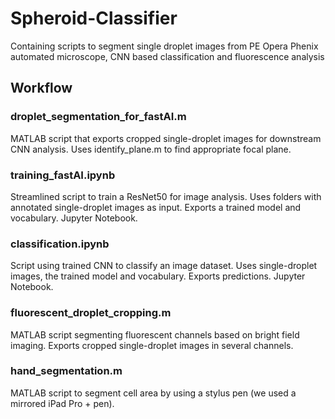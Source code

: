 # Spheroid-Classifier
Containing scripts to segment single droplet images from PE Opera Phenix automated microscope, CNN based classification and fluorescence analysis

## Workflow
### droplet_segmentation_for_fastAI.m
MATLAB script that exports cropped single-droplet images for downstream CNN analysis. Uses identify_plane.m to find appropriate focal plane.
### training_fastAI.ipynb
Streamlined script to train a ResNet50 for image analysis. Uses folders with annotated single-droplet images as input. Exports a trained model and vocabulary. Jupyter Notebook.
### classification.ipynb
Script using trained CNN to classify an image dataset. Uses single-droplet images, the trained model and vocabulary. Exports predictions. Jupyter Notebook.
### fluorescent_droplet_cropping.m
MATLAB script segmenting fluorescent channels based on bright field imaging. Exports cropped single-droplet images in several channels.
### hand_segmentation.m
MATLAB script to segment cell area by using a stylus pen (we used a mirrored iPad Pro + pen).
